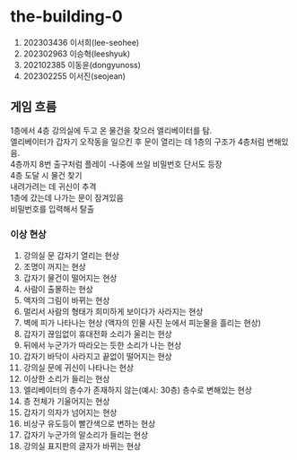 # the-building-0
1. 202303436 이서희(lee-seohee)
2. 202302963 이승혁(leeshyuk)
3. 202102385 이동윤(dongyunoss)
4. 202302255 이서진(seojean)

## 게임 흐름
1층에서 4층 강의실에 두고 온 물건을 찾으러 엘리베이터를 탐.   
엘리베이터가 갑자기 오작동을 일으킨 후 문이 열리는 데 1층의 구조가 4층처럼 변해있음.   
4층까지 8번 출구처럼 플레이 -나중에 쓰일 비밀번호 단서도 등장   
4층 도달 시 물건 찾기   
내려가려는 데 귀신이 추격   
1층에 갔는데 나가는 문이 잠겨있음   
비밀번호를 입력해서 탈출   

### 이상 현상
1. 강의실 문 갑자기 열리는 현상
2. 조명이 꺼지는 현상
3. 갑자기 물건이 떨어지는 현상
4. 사람이 출몰하는 현상
5. 액자의 그림이 바뀌는 현상
6. 멀리서 사람의 형태가 희미하게 보이다가 사라지는 현상
7. 벽에 피가 나타나는 현상 (액자의 인물 사진 눈에서 피눈물을 흘리는 현상)
8. 갑자기 끊임없이 휴대전화 소리가 울리는 현상
9. 뒤에서 누군가가 따라오는 듯한 소리가 나는 현상
10. 갑자기 바닥이 사라지고 끝없이 떨어지는 현상
11. 강의실 문에 귀신이 나타나는 현상
12. 이상한 소리가 들리는 현상
13. 엘리베이터의 층수가 존재하지 않는(예시: 30층) 층수로 변해있는 현상
14. 층 전체가 기울어지는 현상
15. 갑자기 의자가 넘어지는 현상
16. 비상구 유도등이 빨간색으로 변하는 현상
17. 갑자기 누군가의 말소리가 들리는 현상
18. 강의실 표지판의 글자가 바뀌는 현상
